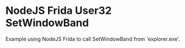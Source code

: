 # NodeJS Frida User32 SetWindowBand
 Example using NodeJS Frida to call SetWindowBand from 'explorer.exe'.
